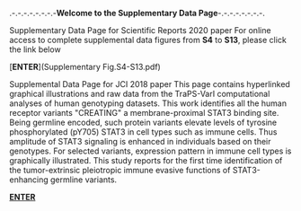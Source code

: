 .-.-.-.-.-.-.-.-**Welcome to the Supplementary Data Page**-.-.-.-.-.-.-.-.

Supplementary Data Page for Scientific Reports 2020 paper
For online access to complete supplemental data figures from **S4** to **S13**, please click the link below

[**ENTER**](Supplementary Fig.S4-S13.pdf)








Supplemental Data Page for JCI 2018 paper
This page contains hyperlinked graphical illustrations and raw data from the TraPS-VarI computational analyses of human genotyping datasets. This work identifies all the human receptor variants "CREATING" a membrane-proximal STAT3 binding site. Being germline encoded, such protein variants elevate levels of tyrosine phosphorylated (pY705) STAT3 in cell types such as immune cells. Thus amplitude of STAT3 signaling is enhanced in individuals based on their genotypes. For selected variants, expression pattern in immune cell types is graphically illustrated. This study reports for the first time identification of the tumor-extrinsic pleiotropic immune evasive functions of STAT3-enhancing germline variants.

[**ENTER**](TBSMs.html)
